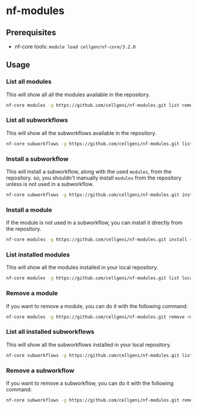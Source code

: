 # nf-modules

## Prerequisites
- nf-core tools:  `module load cellgen/nf-core/3.2.0` 

## Usage
### List all modules
This will show all all the modules available in the repository.
```bash
nf-core modules -g https://github.com/cellgeni/nf-modules.git list remote
```

### List all subworkflows
This will show all the subworkflows available in the repository.
```bash
nf-core subworkflows -g https://github.com/cellgeni/nf-modules.git list remote
```

### Install a subworkflow
This will install a subworkflow, along with the used `modules`, from the repository.
so, you shouldn't manually install `modules` from the repository unless is not used in a subworkflow.
```bash
nf-core subworkflows -g https://github.com/cellgeni/nf-modules.git install <subworkflow_name>
```

### Install a module
If the module is not used in a subworkflow, you can install it directly from the repository.
```bash
nf-core modules -g https://github.com/cellgeni/nf-modules.git install <module_name>
```

### List installed modules
This will show all the modules installed in your local repository.
```bash
nf-core modules -g https://github.com/cellgeni/nf-modules.git list local
```

### Remove a module
If you want to remove a module, you can do it with the following command:
```bash
nf-core modules -g https://github.com/cellgeni/nf-modules.git remove <module_name>
```

### List all installed subworkflows
This will show all the subworkflows installed in your local repository.
```bash 
nf-core subworkflows -g https://github.com/cellgeni/nf-modules.git list local
```

### Remove a subworkflow
If you want to remove a subworkflow, you can do it with the following command:
```bash 
nf-core subworkflows -g https://github.com/cellgeni/nf-modules.git remove <subworkflow_name>
```
